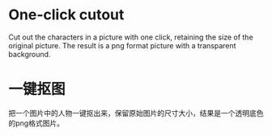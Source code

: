 # One-click cutout
Cut out the characters in a picture with one click, retaining the size of the original picture. The result is a png format picture with a transparent background.

# 一键抠图
把一个图片中的人物一键抠出来，保留原始图片的尺寸大小，结果是一个透明底色的png格式图片。
